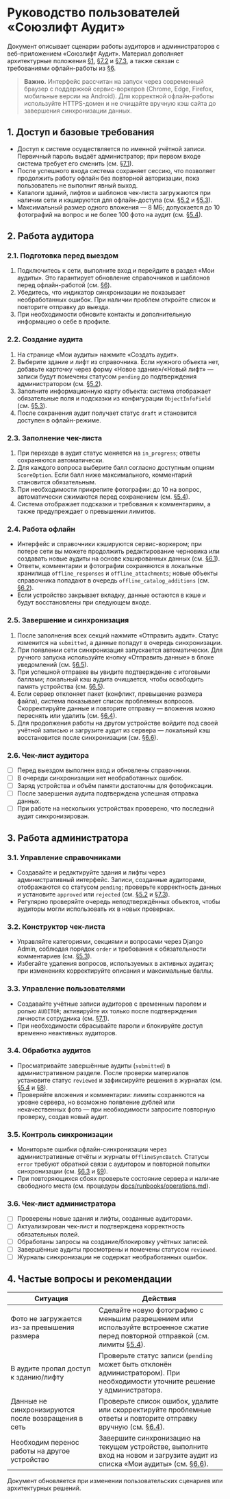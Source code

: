 # Руководство пользователей «Союзлифт Аудит»

Документ описывает сценарии работы аудиторов и администраторов с веб-приложением «Союзлифт Аудит». Материал дополняет архитектурные положения [§1](../architecture/v1.md#1-%D0%BA%D0%BE%D0%BD%D1%82%D0%B5%D0%BA%D1%81%D1%82-%D0%B8-%D1%86%D0%B5%D0%BB%D0%B8), [§7.2](../architecture/v1.md#72-%D1%80%D0%B0%D0%B1%D0%BE%D1%82%D0%B0-%D0%B0%D1%83%D0%B4%D0%B8%D1%82%D0%BE%D1%80%D0%B0) и [§7.3](../architecture/v1.md#73-%D1%80%D0%B0%D0%B1%D0%BE%D1%82%D0%B0-%D0%B0%D0%B4%D0%BC%D0%B8%D0%BD%D0%B8%D1%81%D1%82%D1%80%D0%B0%D1%82%D0%BE%D1%80%D0%B0), а также связан с требованиями офлайн-работы из [§6](../architecture/v1.md#6-%D0%BE%D1%84%D0%BB%D0%B0%D0%B9%D0%BD-%D1%80%D0%B5%D0%B6%D0%B8%D0%BC-%D0%B8-%D1%81%D0%B8%D0%BD%D1%85%D1%80%D0%BE%D0%BD%D0%B8%D0%B7%D0%B0%D1%86%D0%B8%D1%8F).

> **Важно.** Интерфейс рассчитан на запуск через современный браузер с поддержкой сервис-воркеров (Chrome, Edge, Firefox, мобильные версии на Android). Для корректной офлайн-работы используйте HTTPS-домен и не очищайте вручную кэш сайта до завершения синхронизации данных.

## 1. Доступ и базовые требования

- Доступ к системе осуществляется по именной учётной записи. Первичный пароль выдаёт администратор; при первом входе система требует его сменить (см. [§7.1](../architecture/v1.md#71-%D0%B0%D1%83%D1%82%D0%B5%D0%BD%D1%82%D0%B8%D1%84%D0%B8%D0%BA%D0%B0%D1%86%D0%B8%D1%8F-%D0%B8-%D1%83%D0%BF%D1%80%D0%B0%D0%B2%D0%BB%D0%B5%D0%BD%D0%B8%D0%B5-%D0%BF%D0%BE%D0%BB%D1%8C%D0%B7%D0%BE%D0%B2%D0%B0%D1%82%D0%B5%D0%BB%D1%8F%D0%BC%D0%B8)).
- После успешного входа система сохраняет сессию, что позволяет продолжить работу офлайн без повторной авторизации, пока пользователь не выполнит явный выход.
- Каталоги зданий, лифтов и шаблонов чек-листа загружаются при наличии сети и кэшируются для офлайн-доступа (см. [§5.2](../architecture/v1.md#52-%D1%81%D0%BF%D1%80%D0%B0%D0%B2%D0%BE%D1%87%D0%BD%D0%B8%D0%BA-%D0%BE%D0%B1%D1%8A%D0%B5%D0%BA%D1%82%D0%BE%D0%B2-%D0%B8-%D0%BB%D0%B8%D1%84%D1%82%D0%BE%D0%B2) и [§5.3](../architecture/v1.md#53-%D1%81%D0%BF%D1%80%D0%B0%D0%B2%D0%BE%D1%87%D0%BD%D0%B8%D0%BA-%D1%87%D0%B5%D0%BA-%D0%BB%D0%B8%D1%81%D1%82%D0%B0)).
- Максимальный размер одного вложения — 8 МБ; допускается до 10 фотографий на вопрос и не более 100 фото на аудит (см. [§5.4](../architecture/v1.md#54-%D0%BF%D1%80%D0%BE%D0%B2%D0%B5%D0%B4%D0%B5%D0%BD%D0%B8%D0%B5-%D0%B0%D1%83%D0%B4%D0%B8%D1%82%D0%B0)).

## 2. Работа аудитора

### 2.1. Подготовка перед выездом

1. Подключитесь к сети, выполните вход и перейдите в раздел «Мои аудиты». Это гарантирует обновление справочников и шаблонов перед офлайн-работой (см. [§6](../architecture/v1.md#6-%D0%BE%D1%84%D0%BB%D0%B0%D0%B9%D0%BD-%D1%80%D0%B5%D0%B6%D0%B8%D0%BC-%D0%B8-%D1%81%D0%B8%D0%BD%D1%85%D1%80%D0%BE%D0%BD%D0%B8%D0%B7%D0%B0%D1%86%D0%B8%D1%8F)).
2. Убедитесь, что индикатор синхронизации не показывает необработанных ошибок. При наличии проблем откройте список и повторите отправку до выезда.
3. При необходимости обновите контакты и дополнительную информацию о себе в профиле.

### 2.2. Создание аудита

1. На странице «Мои аудиты» нажмите «Создать аудит».
2. Выберите здание и лифт из справочника. Если нужного объекта нет, добавьте карточку через форму «Новое здание»/«Новый лифт» — записи будут помечены статусом `pending` до подтверждения администратором (см. [§5.2](../architecture/v1.md#52-%D1%81%D0%BF%D1%80%D0%B0%D0%B2%D0%BE%D1%87%D0%BD%D0%B8%D0%BA-%D0%BE%D0%B1%D1%8A%D0%B5%D0%BA%D1%82%D0%BE%D0%B2-%D0%B8-%D0%BB%D0%B8%D1%84%D1%82%D0%BE%D0%B2)).
3. Заполните информационную карту объекта: система отображает обязательные поля и подсказки из конфигурации `ObjectInfoField` (см. [§5.3](../architecture/v1.md#53-%D1%81%D0%BF%D1%80%D0%B0%D0%B2%D0%BE%D1%87%D0%BD%D0%B8%D0%BA-%D1%87%D0%B5%D0%BA-%D0%BB%D0%B8%D1%81%D1%82%D0%B0)).
4. После сохранения аудит получает статус `draft` и становится доступен в офлайн-режиме.

### 2.3. Заполнение чек-листа

1. При переходе в аудит статус меняется на `in_progress`; ответы сохраняются автоматически.
2. Для каждого вопроса выберите балл согласно доступным опциям `ScoreOption`. Если балл ниже максимального, комментарий становится обязательным.
3. При необходимости прикрепите фотографии: до 10 на вопрос, автоматически сжимаются перед сохранением (см. [§5.4](../architecture/v1.md#54-%D0%BF%D1%80%D0%BE%D0%B2%D0%B5%D0%B4%D0%B5%D0%BD%D0%B8%D0%B5-%D0%B0%D1%83%D0%B4%D0%B8%D1%82%D0%B0)).
4. Система отображает подсказки и требования к комментариям, а также предупреждает о превышении лимитов.

### 2.4. Работа офлайн

- Интерфейс и справочники кэшируются сервис-воркером; при потере сети вы можете продолжить редактирование черновика или создавать новые аудиты на основе кэшированных данных (см. [§6.1](../architecture/v1.md#6-%D0%BE%D1%84%D0%BB%D0%B0%D0%B9%D0%BD-%D1%80%D0%B5%D0%B6%D0%B8%D0%BC-%D0%B8-%D1%81%D0%B8%D0%BD%D1%85%D1%80%D0%BE%D0%BD%D0%B8%D0%B7%D0%B0%D1%86%D0%B8%D1%8F)).
- Ответы, комментарии и фотографии сохраняются в локальные хранилища `offline_responses` и `offline_attachments`; новые объекты справочника попадают в очередь `offline_catalog_additions` (см. [§6.2](../architecture/v1.md#6-%D0%BE%D1%84%D0%BB%D0%B0%D0%B9%D0%BD-%D1%80%D0%B5%D0%B6%D0%B8%D0%BC-%D0%B8-%D1%81%D0%B8%D0%BD%D1%85%D1%80%D0%BE%D0%BD%D0%B8%D0%B7%D0%B0%D1%86%D0%B8%D1%8F)).
- Если устройство закрывает вкладку, данные остаются в кэше и будут восстановлены при следующем входе.

### 2.5. Завершение и синхронизация

1. После заполнения всех секций нажмите «Отправить аудит». Статус изменится на `submitted`, а данные попадут в очередь синхронизации.
2. При появлении сети синхронизация запускается автоматически. Для ручного запуска используйте кнопку «Отправить данные» в блоке уведомлений (см. [§6.5](../architecture/v1.md#6-%D0%BE%D1%84%D0%BB%D0%B0%D0%B9%D0%BD-%D1%80%D0%B5%D0%B6%D0%B8%D0%BC-%D0%B8-%D1%81%D0%B8%D0%BD%D1%85%D1%80%D0%BE%D0%BD%D0%B8%D0%B7%D0%B0%D1%86%D0%B8%D1%8F)).
3. При успешной отправке вы увидите подтверждение с итоговыми баллами; локальный кэш аудита очищается, чтобы освободить память устройства (см. [§6.5](../architecture/v1.md#6-%D0%BE%D1%84%D0%BB%D0%B0%D0%B9%D0%BD-%D1%80%D0%B5%D0%B6%D0%B8%D0%BC-%D0%B8-%D1%81%D0%B8%D0%BD%D1%85%D1%80%D0%BE%D0%BD%D0%B8%D0%B7%D0%B0%D1%86%D0%B8%D1%8F)).
4. Если сервер отклоняет пакет (конфликт, превышение размера файла), система показывает список проблемных вопросов. Скорректируйте данные и повторите отправку — вложения можно переснять или удалить (см. [§6.4](../architecture/v1.md#6-%D0%BE%D1%84%D0%BB%D0%B0%D0%B9%D0%BD-%D1%80%D0%B5%D0%B6%D0%B8%D0%BC-%D0%B8-%D1%81%D0%B8%D0%BD%D1%85%D1%80%D0%BE%D0%BD%D0%B8%D0%B7%D0%B0%D1%86%D0%B8%D1%8F)).
5. Для продолжения работы на другом устройстве войдите под своей учётной записью и загрузите аудит из сервера — локальный кэш восстановится после синхронизации (см. [§6.6](../architecture/v1.md#6-%D0%BE%D1%84%D0%BB%D0%B0%D0%B9%D0%BD-%D1%80%D0%B5%D0%B6%D0%B8%D0%BC-%D0%B8-%D1%81%D0%B8%D0%BD%D1%85%D1%80%D0%BE%D0%BD%D0%B8%D0%B7%D0%B0%D1%86%D0%B8%D1%8F)).

### 2.6. Чек-лист аудитора

- [ ] Перед выездом выполнен вход и обновлены справочники.
- [ ] В очереди синхронизации нет необработанных ошибок.
- [ ] Заряд устройства и объём памяти достаточны для фотофиксации.
- [ ] После завершения аудита подтверждена успешная отправка данных.
- [ ] При работе на нескольких устройствах проверено, что последний аудит синхронизирован.

## 3. Работа администратора

### 3.1. Управление справочниками

- Создавайте и редактируйте здания и лифты через административный интерфейс. Записи, созданные аудиторами, отображаются со статусом `pending`; проверьте корректность данных и установите `approved` или `rejected` (см. [§5.2](../architecture/v1.md#52-%D1%81%D0%BF%D1%80%D0%B0%D0%B2%D0%BE%D1%87%D0%BD%D0%B8%D0%BA-%D0%BE%D0%B1%D1%8A%D0%B5%D0%BA%D1%82%D0%BE%D0%B2-%D0%B8-%D0%BB%D0%B8%D1%84%D1%82%D0%BE%D0%B2) и [§7.3](../architecture/v1.md#73-%D1%80%D0%B0%D0%B1%D0%BE%D1%82%D0%B0-%D0%B0%D0%B4%D0%BC%D0%B8%D0%BD%D0%B8%D1%81%D1%82%D1%80%D0%B0%D1%82%D0%BE%D1%80%D0%B0)).
- Регулярно проверяйте очередь неподтверждённых объектов, чтобы аудиторы могли использовать их в новых проверках.

### 3.2. Конструктор чек-листа

- Управляйте категориями, секциями и вопросами через Django Admin, соблюдая порядок `order` и требования к обязательности комментариев (см. [§5.3](../architecture/v1.md#53-%D1%81%D0%BF%D1%80%D0%B0%D0%B2%D0%BE%D1%87%D0%BD%D0%B8%D0%BA-%D1%87%D0%B5%D0%BA-%D0%BB%D0%B8%D1%81%D1%82%D0%B0)).
- Избегайте удаления вопросов, используемых в активных аудитах; при изменениях корректируйте описания и максимальные баллы.

### 3.3. Управление пользователями

- Создавайте учётные записи аудиторов с временным паролем и ролью `AUDITOR`; активируйте их только после подтверждения личности сотрудника (см. [§7.1](../architecture/v1.md#71-%D0%B0%D1%83%D1%82%D0%B5%D0%BD%D1%82%D0%B8%D1%84%D0%B8%D0%BA%D0%B0%D1%86%D0%B8%D1%8F-%D0%B8-%D1%83%D0%BF%D1%80%D0%B0%D0%B2%D0%BB%D0%B5%D0%BD%D0%B8%D0%B5-%D0%BF%D0%BE%D0%BB%D1%8C%D0%B7%D0%BE%D0%B2%D0%B0%D1%82%D0%B5%D0%BB%D1%8F%D0%BC%D0%B8)).
- При необходимости сбрасывайте пароли и блокируйте доступ временно неактивных аудиторов.

### 3.4. Обработка аудитов

- Просматривайте завершённые аудиты (`submitted`) в административном разделе. После проверки материалов установите статус `reviewed` и зафиксируйте решения в журналах (см. [§5.4](../architecture/v1.md#54-%D0%BF%D1%80%D0%BE%D0%B2%D0%B5%D0%B4%D0%B5%D0%BD%D0%B8%D0%B5-%D0%B0%D1%83%D0%B4%D0%B8%D1%82%D0%B0) и [§8](../architecture/v1.md#8-%D0%B0%D0%B4%D0%BC%D0%B8%D0%BD%D0%B8%D1%81%D1%82%D1%80%D0%B0%D1%82%D0%B8%D0%B2%D0%BD%D1%8B%D0%B9-%D0%B8%D0%BD%D1%82%D0%B5%D1%80%D1%84%D0%B5%D0%B9%D1%81-%D0%B8-%D0%BE%D1%82%D1%87%D1%91%D1%82%D1%8B)).
- Проверяйте вложения и комментарии: лимиты сохраняются на уровне сервера, но возможно появление дублей или некачественных фото — при необходимости запросите повторную проверку, создав новый аудит.

### 3.5. Контроль синхронизации

- Мониторьте ошибки офлайн-синхронизации через административные отчёты и журналы `OfflineSyncBatch`. Статусы `error` требуют обратной связи с аудитором и повторной попытки синхронизации (см. [§6.3](../architecture/v1.md#6-%D0%BE%D1%84%D0%BB%D0%B0%D0%B9%D0%BD-%D1%80%D0%B5%D0%B6%D0%B8%D0%BC-%D0%B8-%D1%81%D0%B8%D0%BD%D1%85%D1%80%D0%BE%D0%BD%D0%B8%D0%B7%D0%B0%D1%86%D0%B8%D1%8F) и [§9](../architecture/v1.md#9-%D0%B1%D0%B8%D0%B7%D0%BD%D0%B5%D1%81-%D0%BB%D0%BE%D0%B3%D0%B8%D0%BA%D0%B0-%D0%B8-%D0%BF%D1%80%D0%B0%D0%B2%D0%B8%D0%BB%D0%B0)).
- При повторяющихся сбоях проверьте состояние сервера и наличие свободного места (см. процедуры [docs/runbooks/operations.md](../runbooks/operations.md)).

### 3.6. Чек-лист администратора

- [ ] Проверены новые здания и лифты, созданные аудиторами.
- [ ] Актуализирован чек-лист и подтверждена корректность обязательных полей.
- [ ] Обработаны запросы на создание/блокировку учётных записей.
- [ ] Завершённые аудиты просмотрены и помечены статусом `reviewed`.
- [ ] Журналы синхронизации не содержат необработанных ошибок.

## 4. Частые вопросы и рекомендации

| Ситуация | Действия |
|----------|----------|
| Фото не загружается из-за превышения размера | Сделайте новую фотографию с меньшим разрешением или используйте встроенное сжатие перед повторной отправкой (см. лимиты [§5.4](../architecture/v1.md#54-%D0%BF%D1%80%D0%BE%D0%B2%D0%B5%D0%B4%D0%B5%D0%BD%D0%B8%D0%B5-%D0%B0%D1%83%D0%B4%D0%B8%D1%82%D0%B0)). |
| В аудите пропал доступ к зданию/лифту | Проверьте статус записи (`pending` может быть отклонён администратором). При необходимости уточните решение у администратора. |
| Данные не синхронизируются после возвращения в сеть | Проверьте список ошибок, удалите или скорректируйте проблемные ответы и повторите отправку вручную (см. [§6.4](../architecture/v1.md#6-%D0%BE%D1%84%D0%BB%D0%B0%D0%B9%D0%BD-%D1%80%D0%B5%D0%B6%D0%B8%D0%BC-%D0%B8-%D1%81%D0%B8%D0%BD%D1%85%D1%80%D0%BE%D0%BD%D0%B8%D0%B7%D0%B0%D1%86%D0%B8%D1%8F)). |
| Необходим перенос работы на другое устройство | Завершите синхронизацию на текущем устройстве, выполните вход на новом и загрузите аудит из списка «Мои аудиты» (см. [§6.6](../architecture/v1.md#6-%D0%BE%D1%84%D0%BB%D0%B0%D0%B9%D0%BD-%D1%80%D0%B5%D0%B6%D0%B8%D0%BC-%D0%B8-%D1%81%D0%B8%D0%BD%D1%85%D1%80%D0%BE%D0%BD%D0%B8%D0%B7%D0%B0%D1%86%D0%B8%D1%8F)). |

Документ обновляется при изменении пользовательских сценариев или архитектурных решений.
